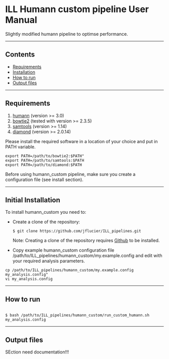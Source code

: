 # ILL Humann custom pipeline User Manual

Slightly modified humann pipeline to optimse performance.

----

## Contents ##

* [Requirements](#requirements)
* [Installation](#initial-installation)
* [How to run](#how-to-run)
* [Output files](#output-files)

----

## Requirements ##

1. [humann](https://huttenhower.sph.harvard.edu/humann/) (version >= 3.0)
2. [bowtie2](http://bowtie-bio.sourceforge.net/bowtie2/index.shtml) (tested with version >= 2.3.5)
3. [samtools](http://www.htslib.org/) (version >= 1.14)
4. [diamond](https://github.com/bbuchfink/diamond) (version >= 2.0.14)

Please install the required software in a location of your choice and put in PATH variable.

```
export PATH=/path/to/bowtie2:$PATH"
export PATH=/path/to/samtools:$PATH
export PATH=/path/to/diamond:$PATH
```

Before using humann_custom pipeline, make sure you create a configuration file (see install section).

----

## Initial Installation ##

To install humann_custom you need to:

* Create a clone of the repository:

    ``$ git clone https://github.com/jflucier/ILL_pipelines.git ``

    Note: Creating a clone of the repository requires [Github](https://github.com/) to be installed.

* Copy example humann_custom configuration file /path/to/ILL_pipelines/humann_custom/my.example.config and edit with your required analysis parameters.

```
cp /path/to/ILL_pipelines/humann_custom/my.example.config my_analysis.config"
vi my_analysis.config
```

----

## How to run ##


```

$ bash /path/to/ILL_pipelines/humann_custom/run_custom_humann.sh my_analysis.config

```


----

## Output files ##

SEction need documentation!!!

